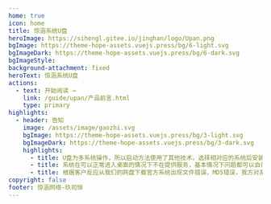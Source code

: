 ```yaml
---
home: true
icon: home
title: 惊涵系统U盘
heroImage: https://sihengl.gitee.io/jinghan/logo/Upan.png
bgImage: https://theme-hope-assets.vuejs.press/bg/6-light.svg
bgImageDark: https://theme-hope-assets.vuejs.press/bg/6-dark.svg
bgImageStyle:
background-attachment: fixed
heroText: 惊涵系统U盘
actions: 
  - text: 开始阅读 →
    link: /guide/upan/产品前言.html
    type: primary
highlights:
  - header: 告知
    image: /assets/image/gaozhi.svg
    bgImage: https://theme-hope-assets.vuejs.press/bg/3-light.svg
    bgImageDark: https://theme-hope-assets.vuejs.press/bg/3-dark.svg
    highlights:
      - title: U盘为多系统操作，所以启动方法使用了其他技术，选择相对应的系统后安装和操作和官方系统盘一样。
      - title: 系统在可以正常进入桌面的情况下不在提供服务，基本情况下问题都可以自行百度解决！！！
      - title: 根据客户反应从我们的网盘下载官方系统出现文件错误，MD5错误，我方对系统下载路径进行调整，取消网盘下载，提供官方系统文件的BT种子和下载工具（不需要安装），使用方法请<a href="/guide/file/系统镜像下载.html">点击查看</a>
copyright: false
footer: 惊涵网络-玖司恒
---
```

